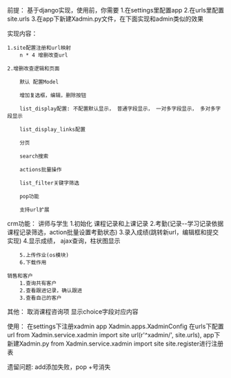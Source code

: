 前提：
    基于django实现，使用前，你需要
        1.在settings里配置app
        2.在urls里配置site.urls
        3.在app下新建Xadmin.py文件，在下面实现和admin类似的效果

实现内容：

    1.site配置注册和url映射
        n * 4 增删改查url
    
    2.增删改查逻辑和页面
    
        默认 配置Model
        
        增加复选框，编辑，删除按钮
        
        list_display配置: 不配置默认显示， 普通字段显示， 一对多字段显示， 多对多字段显示
        
        list_display_links配置
        
        分页
        
        search搜索
        
        actions批量操作
        
        list_filter关键字筛选
        
        pop功能
        
        支持url扩展
        
        
crm功能：
    讲师与学生
        1.初始化 课程记录和上课记录
        2.考勤(记录--学习记录依据课程记录筛选，action批量设置考勤状态)
        3.录入成绩(跳转新url，编辑框和提交实现)
        4.显示成绩， ajax查询，柱状图显示
        
        5.上传作业(os模块)
        6.下载作用
    
    销售和客户
        1.查询共有客户
        2.查看跟进记录，确认跟进
        3.查看自己的客户
        
        
其他：
    取消课程咨询项
    显示choice字段对应内容
    
    
使用：
    在settings下注册xadmin app  Xadmin.apps.XadminConfig
    在urls下配置url
        from Xadmin.service.xadmin import site
        url(r'^xadmin/', site.urls),
    app下新建Xadmin.py
        from Xadmin.service.xadmin import site
        site.register进行注册表

遗留问题:
    add添加失败，pop +号消失